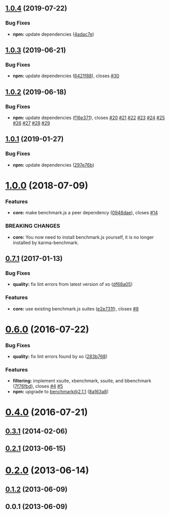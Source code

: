 ## [1.0.4](https://github.com/JamieMason/karma-benchmark/compare/1.0.3...1.0.4) (2019-07-22)

### Bug Fixes

- **npm:** update dependencies
  ([4adac7e](https://github.com/JamieMason/karma-benchmark/commit/4adac7e))

## [1.0.3](https://github.com/JamieMason/karma-benchmark/compare/1.0.2...1.0.3) (2019-06-21)

### Bug Fixes

- **npm:** update dependencies
  ([6421f88](https://github.com/JamieMason/karma-benchmark/commit/6421f88)),
  closes [#30](https://github.com/JamieMason/karma-benchmark/issues/30)

## [1.0.2](https://github.com/JamieMason/karma-benchmark/compare/1.0.1...1.0.2) (2019-06-18)

### Bug Fixes

- **npm:** update dependencies
  ([f16e371](https://github.com/JamieMason/karma-benchmark/commit/f16e371)),
  closes [#20](https://github.com/JamieMason/karma-benchmark/issues/20)
  [#21](https://github.com/JamieMason/karma-benchmark/issues/21)
  [#22](https://github.com/JamieMason/karma-benchmark/issues/22)
  [#23](https://github.com/JamieMason/karma-benchmark/issues/23)
  [#24](https://github.com/JamieMason/karma-benchmark/issues/24)
  [#25](https://github.com/JamieMason/karma-benchmark/issues/25)
  [#26](https://github.com/JamieMason/karma-benchmark/issues/26)
  [#27](https://github.com/JamieMason/karma-benchmark/issues/27)
  [#28](https://github.com/JamieMason/karma-benchmark/issues/28)
  [#29](https://github.com/JamieMason/karma-benchmark/issues/29)

## [1.0.1](https://github.com/JamieMason/karma-benchmark/compare/1.0.0...1.0.1) (2019-01-27)

### Bug Fixes

- **npm:** update dependencies
  ([297e76b](https://github.com/JamieMason/karma-benchmark/commit/297e76b))

# [1.0.0](https://github.com/JamieMason/karma-benchmark/compare/0.7.1...1.0.0) (2018-07-09)

### Features

- **core:** make benchmark.js a peer dependency
  ([0948dae](https://github.com/JamieMason/karma-benchmark/commit/0948dae)),
  closes [#14](https://github.com/JamieMason/karma-benchmark/issues/14)

### BREAKING CHANGES

- **core:** You now need to install benchmark.js yourself, it is no longer
  installed by karma-benchmark.

## [0.7.1](https://github.com/JamieMason/karma-benchmark/compare/0.6.0...0.7.1) (2017-01-13)

### Bug Fixes

- **quality:** fix lint errors from latest version of xo
  ([df68a05](https://github.com/JamieMason/karma-benchmark/commit/df68a05))

### Features

- **core:** use existing benchmark.js suites
  ([e2e731f](https://github.com/JamieMason/karma-benchmark/commit/e2e731f)),
  closes [#8](https://github.com/JamieMason/karma-benchmark/issues/8)

# [0.6.0](https://github.com/JamieMason/karma-benchmark/compare/0.4.0...0.6.0) (2016-07-22)

### Bug Fixes

- **quality:** fix lint errors found by xo
  ([283b768](https://github.com/JamieMason/karma-benchmark/commit/283b768))

### Features

- **filtering:** implement xsuite, xbenchmark, ssuite, and bbenchmark
  ([7f76fbd](https://github.com/JamieMason/karma-benchmark/commit/7f76fbd)),
  closes [#4](https://github.com/JamieMason/karma-benchmark/issues/4)
  [#5](https://github.com/JamieMason/karma-benchmark/issues/5)
- **npm:** upgrade to benchmark@2.1.1
  ([8a163a8](https://github.com/JamieMason/karma-benchmark/commit/8a163a8))

# [0.4.0](https://github.com/JamieMason/karma-benchmark/compare/0.3.1...0.4.0) (2016-07-21)

## [0.3.1](https://github.com/JamieMason/karma-benchmark/compare/0.3.0...0.3.1) (2014-02-06)

## [0.2.1](https://github.com/JamieMason/karma-benchmark/compare/0.2.0...0.2.1) (2013-06-15)

# [0.2.0](https://github.com/JamieMason/karma-benchmark/compare/0.1.2...0.2.0) (2013-06-14)

## [0.1.2](https://github.com/JamieMason/karma-benchmark/compare/0.0.1...0.1.2) (2013-06-09)

## 0.0.1 (2013-06-09)
